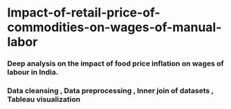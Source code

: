 # Impact-of-retail-price-of-commodities-on-wages-of-manual-labor
### Deep analysis on the impact of food price inflation on wages of labour in India.
### Data cleansing , Data preprocessing , Inner join of datasets , Tableau visualization
